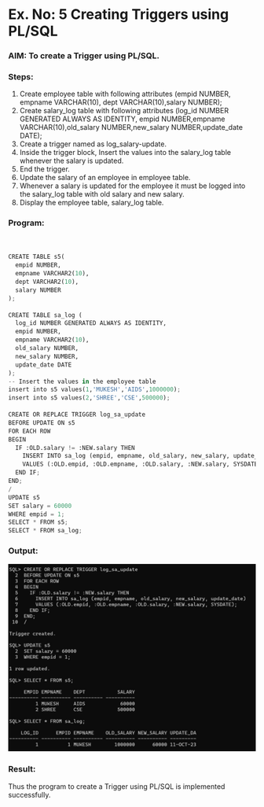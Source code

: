 # Ex. No: 5 Creating Triggers using PL/SQL

### AIM: To create a Trigger using PL/SQL.

### Steps:
1. Create employee table with following attributes (empid NUMBER, empname VARCHAR(10), dept VARCHAR(10),salary NUMBER);
2. Create salary_log table with following attributes (log_id NUMBER GENERATED ALWAYS AS IDENTITY, empid NUMBER,empname VARCHAR(10),old_salary NUMBER,new_salary NUMBER,update_date DATE);
3. Create a trigger named as log_salary-update.
4. Inside the trigger block, Insert the values into the salary_log table whenever the salary is updated.
5. End the trigger.
6. Update the salary of an employee in employee table.
7. Whenever a salary is updated for the employee it must be logged into the salary_log table with old salary and new salary.
8. Display the employee table, salary_log table.

### Program:

```python


CREATE TABLE s5(
  empid NUMBER,
  empname VARCHAR2(10),
  dept VARCHAR2(10),
  salary NUMBER
);

CREATE TABLE sa_log (
  log_id NUMBER GENERATED ALWAYS AS IDENTITY,
  empid NUMBER,
  empname VARCHAR2(10),
  old_salary NUMBER,
  new_salary NUMBER,
  update_date DATE
);
-- Insert the values in the employee table
insert into s5 values(1,'MUKESH','AIDS',1000000);
insert into s5 values(2,'SHREE','CSE',500000);

CREATE OR REPLACE TRIGGER log_sa_update
BEFORE UPDATE ON s5
FOR EACH ROW
BEGIN
  IF :OLD.salary != :NEW.salary THEN
    INSERT INTO sa_log (empid, empname, old_salary, new_salary, update_date)
    VALUES (:OLD.empid, :OLD.empname, :OLD.salary, :NEW.salary, SYSDATE);
  END IF;
END;
/
UPDATE s5
SET salary = 60000
WHERE empid = 1;
SELECT * FROM s5;
SELECT * FROM sa_log;


```
### Output:
![image](https://github.com/SAKTHISWAR/Ex-No-5-Creating-Triggers-using-PL-SQL/blob/main/1.jpeg)

### Result:
Thus the program to create a Trigger using PL/SQL is implemented successfully.
